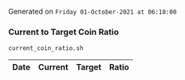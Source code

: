 Generated on `Friday 01-October-2021 at 06:18:00`

### Current to Target Coin Ratio
`current_coin_ratio.sh`

Date|Current|Target|Ratio
---|---|---|---
